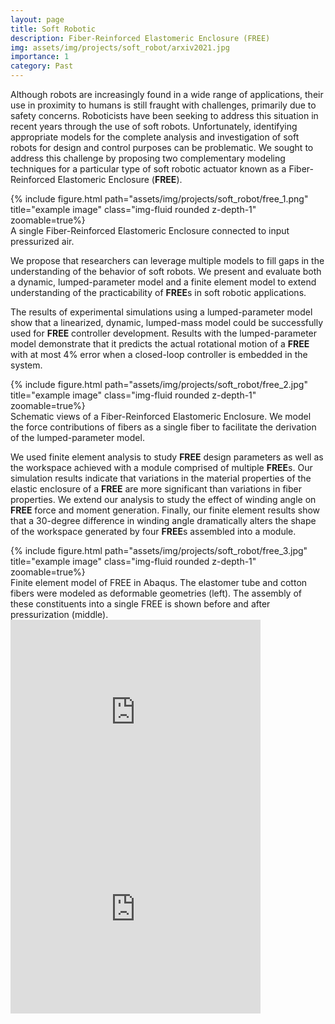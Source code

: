 ```yaml
---
layout: page
title: Soft Robotic
description: Fiber-Reinforced Elastomeric Enclosure (FREE)
img: assets/img/projects/soft_robot/arxiv2021.jpg
importance: 1
category: Past
---
```


Although robots are increasingly found in a wide range of applications, their use in proximity to humans is still fraught with challenges, primarily due to safety concerns. Roboticists have been seeking to address this situation in recent years through the use of soft robots. Unfortunately, identifying appropriate models for the complete analysis and investigation of soft robots for design and control purposes can be problematic. We sought to address this challenge by proposing two complementary modeling techniques for a particular type of soft robotic actuator known as a Fiber-Reinforced Elastomeric Enclosure (<b>FREE</b>).

<div class="row justify-content-sm-center">
    <div class="col-sm-4 mt-3 mt-md-0">
        {% include figure.html path="assets/img/projects/soft_robot/free_1.png" title="example image" class="img-fluid rounded z-depth-1" zoomable=true%}
    </div>  
</div>
<div class="caption">
  A single Fiber-Reinforced Elastomeric Enclosure connected to input pressurized air.
</div>

We propose that researchers can leverage multiple models to fill gaps in the understanding of the behavior of soft robots. We present and evaluate both a dynamic, lumped-parameter model and a finite element model to extend understanding of the practicability of <b>FREE</b>s in soft robotic applications.

The results of experimental simulations using a lumped-parameter model show that a linearized, dynamic, lumped-mass model could be successfully used for <b>FREE</b> controller development. Results with the lumped-parameter model demonstrate that it predicts the actual rotational motion of a <b>FREE</b> with at most 4% error when a closed-loop controller is embedded in the system.

<div class="row justify-content-sm-center">
    <div class="col-sm-10 mt-3 mt-md-0">
        {% include figure.html path="assets/img/projects/soft_robot/free_2.jpg" title="example image" class="img-fluid rounded z-depth-1" zoomable=true%}
    </div>
</div>
<div class="caption">
  Schematic views of a Fiber-Reinforced Elastomeric Enclosure. We model the force contributions of fibers as a single fiber to facilitate the derivation of the lumped-parameter model.
</div>

We used finite element analysis to study <b>FREE</b> design parameters as well as the workspace achieved with a module comprised of multiple <b>FREE</b>s. Our simulation results indicate that variations in the material properties of the elastic enclosure of a <b>FREE</b> are more significant than variations in fiber properties. We extend our analysis to study the effect of winding angle on <b>FREE</b> force and moment generation. Finally, our finite element results show that a 30-degree difference in winding angle dramatically alters the shape of the workspace generated by four <b>FREE</b>s assembled into a module.

<div class="row justify-content-sm-center">
    <div class="col-sm-10 mt-3 mt-md-0">
        {% include figure.html path="assets/img/projects/soft_robot/free_3.jpg" title="example image" class="img-fluid rounded z-depth-1" zoomable=true%}
    </div>
</div>
<div class="caption">
  Finite element model of FREE in Abaqus. The elastomer tube and cotton fibers were modeled as deformable geometries (left). The assembly of these constituents into a single FREE is shown before and after pressurization (middle).
</div>


<div class="vimeo-wrapper">
<div class="vimeo-video-1">
<iframe width="400" height="315" src="https://www.youtube.com/embed/vwmvWCrHNQM?rel=0" frameborder="0" allowfullscreen></iframe>
</div>
<div class="vimeo-video-2">
<iframe width="400" height="315" src="https://www.youtube.com/embed/QmHQ5fhtB2A?rel=0" frameborder="0" allowfullscreen></iframe>
</div>
</div>
